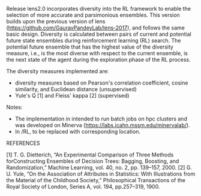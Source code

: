 Release lens2.0 incorporates diversity into the RL framework to enable the selection of more accurate and parsimonious ensembles. This version builds upon the previous version of lens (https://github.com/GauravPandeyLab/lens-2017), and follows the same basic design. Diversity is calculated between pairs of current and potential future state ensembles during reinforcement learning (RL) search. The potential future ensemble that has the highest value of the diversity measure, i.e., is the most diverse with respect to the current ensemble, is the next state of the agent during the exploration phase of the RL process.

The diversity measures implemented are:
- diversity measures based on Pearson's correlation coefficient, cosine similarity, and Euclidean distance (unsupervised)
- Yule's Q [1] and Fleiss' kappa [2] (supervised)

Notes:
- The implementation in intended to run batch jobs on hpc clusters and was developed on Minerva (https://labs.icahn.mssm.edu/minervalab/).
- In <path>/RL, <path> to be replaced with corresponding location.
  
REFERENCES

[1] T. G. Dietterich, “An Experimental Comparison of Three Methods forConstructing Ensembles of Decision Trees: Bagging, Boosting, and Randomization,” Machine Learning, vol. 40, no. 2, pp. 139–157, 2000.
[2] G. U. Yule, “On the Association of Attributes in Statistics: With Illustrations from the Material of the Childhood Society,” Philosophical Transactions of the Royal Society of London, Series A, vol. 194, pp.257–319, 1900.
